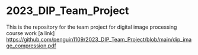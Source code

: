 # 2023_DIP_Team_Project
This is the repository for the team project for digital image processing course work
[a link] https://github.com/penguin1109/2023_DIP_Team_Project/blob/main/dip_image_compression.pdf
